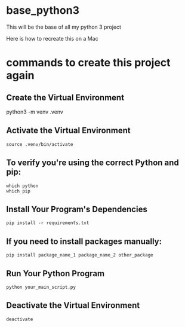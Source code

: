 # base_python3

This will be the base of all my python 3 project

Here is how to recreate this on a Mac

# commands to create this project again

## Create the Virtual Environment

python3 -m venv .venv

## Activate the Virtual Environment

```
source .venv/bin/activate
```

## To verify you're using the correct Python and pip:

```
which python
which pip
```

## Install Your Program's Dependencies

```
pip install -r requirements.txt
```

## If you need to install packages manually:

```
pip install package_name_1 package_name_2 other_package
```

## Run Your Python Program

```
python your_main_script.py
```

## Deactivate the Virtual Environment

```
deactivate
```
